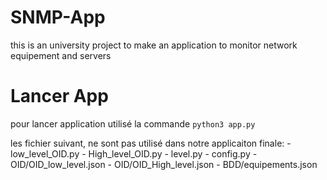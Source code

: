 # SNMP-App
this is an university project to make an application to monitor network equipement and servers


# Lancer App
pour lancer application utilisé la commande `python3 app.py`


les fichier suivant, ne sont pas utilisé dans notre applicaiton finale:
    - low_level_OID.py
    - High_level_OID.py
    - level.py
    - config.py
    - OID/OID_low_level.json
    - OID/OID_High_level.json
    - BDD/equipements.json

